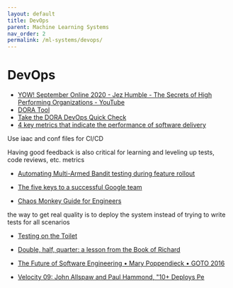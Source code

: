 ```yaml
---
layout: default
title: DevOps
parent: Machine Learning Systems
nav_order: 2
permalink: /ml-systems/devops/
---
```


# DevOps

- [YOW! September Online 2020 - Jez Humble - The Secrets of High Performing Organizations - YouTube](https://www.youtube.com/watch?v=CpCg-2wyBeQ&ab_channel=SkillsMatter%28IncorporatingYOW%21Conferences%29)
- [DORA Tool](https://www.devops-research.com/research.html)
- [Take the DORA DevOps Quick Check](https://www.devops-research.com/quickcheck.html)
- [4 key metrics that indicate the performance of software delivery](https://github.com/GoogleCloudPlatform/fourkeys)

Use iaac and conf files for CI/CD

Having good feedback is also critical for learning and leveling up tests, code reviews, etc. metrics

- [Automating Multi-Armed Bandit testing during feature rollout](https://engineering.grab.com/multi-armed-bandit-system-recommendation)

- [The five keys to a successful Google team](https://rework.withgoogle.com/blog/five-keys-to-a-successful-google-team/)
- [Chaos Monkey Guide for Engineers](https://www.gremlin.com/chaos-monkey/)

the way to get real quality is to deploy the system instead of trying to write tests for all scenarios

- [Testing on the Toilet](https://gowest.nilin.se/?p=101)
- [Double, half, quarter: a lesson from the Book of Richard](https://www.linkedin.com/pulse/double-half-quarter-lesson-from-book-richard-david-knott/)

- [The Future of Software Engineering • Mary Poppendieck • GOTO 2016](https://www.youtube.com/watch?v=6K4ljFZWgW8&ab_channel=GOTOConferences)
- [Velocity 09: John Allspaw and Paul Hammond, "10+ Deploys Pe](https://www.youtube.com/watch?v=LdOe18KhtT4&ab_channel=O%27Reilly)